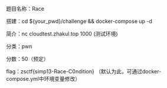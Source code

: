 题目名称：Race

搭建：cd ${your_pwd}/challenge && docker-compose up -d 

简介：nc cloudtest.zhakul.top 1000  (测试环境)

分类：pwn

分数：50（预定）

flag：zsctf{simp13-Race-C0ndition} （默认为此，可通过docker-compose.yml中环境变量修改）